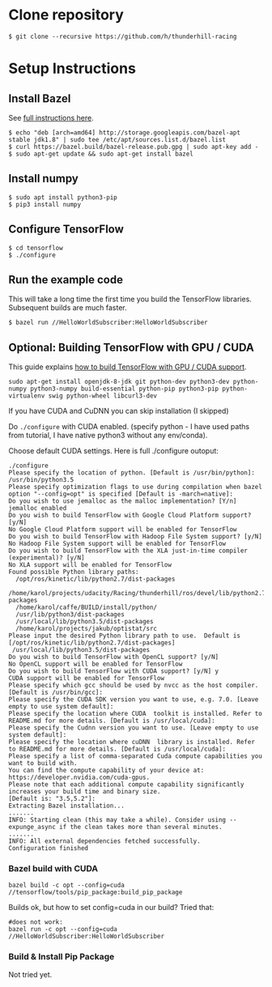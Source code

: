 # Clone repository

    $ git clone --recursive https://github.com/h/thunderhill-racing

# Setup Instructions

## Install Bazel

See [full instructions here](https://bazel.build/versions/master/docs/install.html#2-add-bazel-distribution-uri-as-a-package-source-one-time-setup).

    $ echo "deb [arch=amd64] http://storage.googleapis.com/bazel-apt stable jdk1.8" | sudo tee /etc/apt/sources.list.d/bazel.list
    $ curl https://bazel.build/bazel-release.pub.gpg | sudo apt-key add -
    $ sudo apt-get update && sudo apt-get install bazel

## Install numpy

    $ sudo apt install python3-pip
    $ pip3 install numpy

## Configure TensorFlow

    $ cd tensorflow
    $ ./configure

## Run the example code

This will take a long time the first time you build the TensorFlow libraries. Subsequent builds are much faster.

    $ bazel run //HelloWorldSubscriber:HelloWorldSubscriber

## Optional: Building TensorFlow with GPU / CUDA

This guide explains [how to build TensorFlow with GPU / CUDA support](https://alliseesolutions.wordpress.com/2016/09/08/install-gpu-tensorflow-from-sources-w-ubuntu-16-04-and-cuda-8-0-rc/).

```
sudo apt-get install openjdk-8-jdk git python-dev python3-dev python-numpy python3-numpy build-essential python-pip python3-pip python-virtualenv swig python-wheel libcurl3-dev
```

If you have CUDA and CuDNN you can skip installation (I skipped)

Do `./configure` with CUDA enabled. (specify python - I have used paths from tutorial, I have native python3 without any env/conda).

Choose default CUDA settings. Here is full ./configure outoput:

```
./configure 
Please specify the location of python. [Default is /usr/bin/python]: /usr/bin/python3.5
Please specify optimization flags to use during compilation when bazel option "--config=opt" is specified [Default is -march=native]: 
Do you wish to use jemalloc as the malloc implementation? [Y/n] 
jemalloc enabled
Do you wish to build TensorFlow with Google Cloud Platform support? [y/N] 
No Google Cloud Platform support will be enabled for TensorFlow
Do you wish to build TensorFlow with Hadoop File System support? [y/N] 
No Hadoop File System support will be enabled for TensorFlow
Do you wish to build TensorFlow with the XLA just-in-time compiler (experimental)? [y/N] 
No XLA support will be enabled for TensorFlow
Found possible Python library paths:
  /opt/ros/kinetic/lib/python2.7/dist-packages
  /home/karol/projects/udacity/Racing/thunderhill/ros/devel/lib/python2.7/dist-packages
  /home/karol/caffe/BUILD/install/python/
  /usr/lib/python3/dist-packages
  /usr/local/lib/python3.5/dist-packages
  /home/karol/projects/jakub/optistat/src
Please input the desired Python library path to use.  Default is [/opt/ros/kinetic/lib/python2.7/dist-packages]
 /usr/local/lib/python3.5/dist-packages
Do you wish to build TensorFlow with OpenCL support? [y/N] 
No OpenCL support will be enabled for TensorFlow
Do you wish to build TensorFlow with CUDA support? [y/N] y
CUDA support will be enabled for TensorFlow
Please specify which gcc should be used by nvcc as the host compiler. [Default is /usr/bin/gcc]: 
Please specify the CUDA SDK version you want to use, e.g. 7.0. [Leave empty to use system default]: 
Please specify the location where CUDA  toolkit is installed. Refer to README.md for more details. [Default is /usr/local/cuda]: 
Please specify the Cudnn version you want to use. [Leave empty to use system default]: 
Please specify the location where cuDNN  library is installed. Refer to README.md for more details. [Default is /usr/local/cuda]: 
Please specify a list of comma-separated Cuda compute capabilities you want to build with.
You can find the compute capability of your device at: https://developer.nvidia.com/cuda-gpus.
Please note that each additional compute capability significantly increases your build time and binary size.
[Default is: "3.5,5.2"]: 
Extracting Bazel installation...
.......
INFO: Starting clean (this may take a while). Consider using --expunge_async if the clean takes more than several minutes.
.......
INFO: All external dependencies fetched successfully.
Configuration finished
```


### Bazel build with CUDA

```
bazel build -c opt --config=cuda //tensorflow/tools/pip_package:build_pip_package
```

Builds ok, but how to set config=cuda in our build? Tried that:

```
#does not work:
bazel run -c opt --config=cuda //HelloWorldSubscriber:HelloWorldSubscriber
```


### Build & Install Pip Package

Not tried yet.
